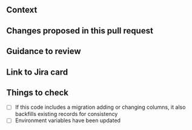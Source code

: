 ## Context
<!-- Why are you making this change? What might surprise someone about it? -->

## Changes proposed in this pull request
<!-- List all the changes -->

## Guidance to review
<!-- How could someone else check this work? Which parts do you want more feedback on? -->

## Link to Jira card
<!-- https://hackney.atlassian.net/123-example-card -->

## Things to check

- [ ] If this code includes a migration adding or changing columns, it also backfills existing records for consistency
- [ ] Environment variables have been updated
